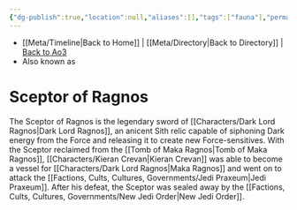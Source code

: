```yaml
---
{"dg-publish":true,"location":null,"aliases":[],"tags":["fauna"],"permalink":"/weaponry-ships-technology/sceptor-of-ragnos/","dgPassFrontmatter":true}
---
```


- [[Meta/Timeline\|Back to Home]] | [[Meta/Directory\|Back to Directory]] | [Back to Ao3](https://archiveofourown.org/works/19334440/chapters/45992584)
- Also known as

# Sceptor of Ragnos
The Sceptor of Ragnos is the legendary sword of [[Characters/Dark Lord Ragnos\|Dark Lord Ragnos]], an anicent Sith relic capable of siphoning Dark energy from the Force and releasing it to create new Force-sensitives. With the Sceptor reclaimed from the [[Tomb of Maka Ragnos\|Tomb of Maka Ragnos]], [[Characters/Kieran Crevan\|Kieran Crevan]] was able to become a vessel for [[Characters/Dark Lord Ragnos\|Maka Ragnos]] and went on to attack the [[Factions, Cults, Cultures, Governments/Jedi Praxeum\|Jedi Praxeum]]. After his defeat, the Sceptor was sealed away by the [[Factions, Cults, Cultures, Governments/New Jedi Order\|New Jedi Order]].
